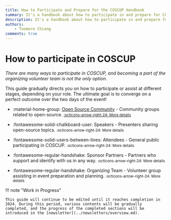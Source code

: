 ```yaml
---
title: How to Participate and Prepare for the COSCUP Handbook
summary: It's a handbook about how to participate in and prepare for COSCUP.
description: It's a handbook about how to participate in and prepare for COSCUP.
authors:
    - Toomore Chiang
comments: true
---
```


# How to participate in COSCUP

*There are many ways to participate in COSCUP, and becoming a part of the organizing volunteer team is not the only option.*

This guide gradually directs you on how to participate or assist at different stages, depending on your role. The ultimate goal is to converge on a perfect outcome over the two days of the event!


<div class="grid cards" markdown>

-   :material-home-group: [Open Source Community](./as_community.md) - Community groups related to open-source. <small>[:octicons-arrow-right-24: More details](./as_community.md)</small>

-   :fontawesome-solid-chalkboard-user: Speakers - Presenters sharing open-source topics. <small>:octicons-arrow-right-24: More details</small>

-   :fontawesome-solid-users-between-lines: Attendees - General public participating in COSCUP. <small>:octicons-arrow-right-24: More details</small>

-   :fontawesome-regular-handshake: Sponsor Partners - Partners who support and identify with us in any way. <small>:octicons-arrow-right-24: More details</small>

-   :fontawesome-regular-handshake: Organizing Team - Volunteer group assisting in event preparation and planning. <small>:octicons-arrow-right-24: More details</small>

</div>

!!! note "Work in Progress"

    This guide will continue to be edited until it reaches completion in 2024. During this period, various contents will be gradually completed, and the progress of the completed sections will be introduced in the [newsletter](../newsletters/overview.md).
